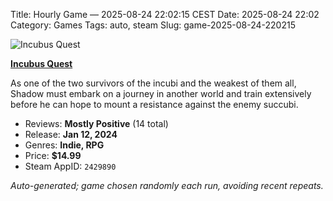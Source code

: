 Title: Hourly Game — 2025-08-24 22:02:15 CEST
Date: 2025-08-24 22:02
Category: Games
Tags: auto, steam
Slug: game-2025-08-24-220215

![Incubus Quest](https://shared.akamai.steamstatic.com/store_item_assets/steam/apps/2429890/header.jpg?t=1749282383)

**[Incubus Quest](https://store.steampowered.com/app/2429890/)**

As one of the two survivors of the incubi and the weakest of them all, Shadow must embark on a journey in another world and train extensively before he can hope to mount a resistance against the enemy succubi.

- Reviews: **Mostly Positive** (14 total)
- Release: **Jan 12, 2024**
- Genres: **Indie, RPG**
- Price: **$14.99**
- Steam AppID: `2429890`

*Auto-generated; game chosen randomly each run, avoiding recent repeats.*
